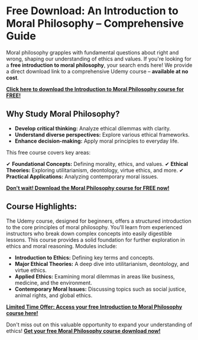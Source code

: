 # Free Download: An Introduction to Moral Philosophy – Comprehensive Guide

Moral philosophy grapples with fundamental questions about right and wrong, shaping our understanding of ethics and values. If you're looking for a **free introduction to moral philosophy**, your search ends here! We provide a direct download link to a comprehensive Udemy course – **available at no cost**.

[**Click here to download the Introduction to Moral Philosophy course for FREE!**](https://udemywork.com/an-introduction-to-moral-philosophy)

## Why Study Moral Philosophy?

*   **Develop critical thinking:** Analyze ethical dilemmas with clarity.
*   **Understand diverse perspectives:** Explore various ethical frameworks.
*   **Enhance decision-making:** Apply moral principles to everyday life.

This free course covers key areas:

✔ **Foundational Concepts:** Defining morality, ethics, and values.
✔ **Ethical Theories:** Exploring utilitarianism, deontology, virtue ethics, and more.
✔ **Practical Applications:** Analyzing contemporary moral issues.

[**Don't wait! Download the Moral Philosophy course for FREE now!**](https://udemywork.com/an-introduction-to-moral-philosophy)

## Course Highlights:

The Udemy course, designed for beginners, offers a structured introduction to the core principles of moral philosophy. You'll learn from experienced instructors who break down complex concepts into easily digestible lessons. This course provides a solid foundation for further exploration in ethics and moral reasoning. Modules include:

*   **Introduction to Ethics:** Defining key terms and concepts.
*   **Major Ethical Theories:** A deep dive into utilitarianism, deontology, and virtue ethics.
*   **Applied Ethics:** Examining moral dilemmas in areas like business, medicine, and the environment.
*   **Contemporary Moral Issues:** Discussing topics such as social justice, animal rights, and global ethics.

[**Limited Time Offer: Access your free Introduction to Moral Philosophy course here!**](https://udemywork.com/an-introduction-to-moral-philosophy)

Don't miss out on this valuable opportunity to expand your understanding of ethics! **[Get your free Moral Philosophy course download now!](https://udemywork.com/an-introduction-to-moral-philosophy)**
